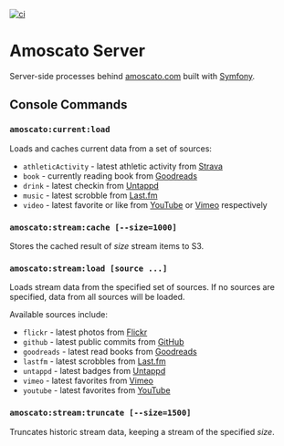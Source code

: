 [![ci](https://github.com/namoscato/amoscato-server/actions/workflows/ci.yml/badge.svg)](https://github.com/namoscato/amoscato-server/actions/workflows/ci.yml)

# Amoscato Server

Server-side processes behind [amoscato.com](https://amoscato.com/) built with [Symfony](https://symfony.com/).

## Console Commands

### `amoscato:current:load`

Loads and caches current data from a set of sources:

-   `athleticActivity` - latest athletic activity from [Strava](https://www.strava.com/)
-   `book` - currently reading book from [Goodreads](https://www.goodreads.com/)
-   `drink` - latest checkin from [Untappd](https://untappd.com/)
-   `music` - latest scrobble from [Last.fm](http://www.last.fm/)
-   `video` - latest favorite or like from [YouTube](https://www.youtube.com/) or [Vimeo](https://vimeo.com/) respectively

### `amoscato:stream:cache [--size=1000]`

Stores the cached result of _size_ stream items to S3.

### `amoscato:stream:load [source ...]`

Loads stream data from the specified set of sources. If no sources are specified, data from all sources will be loaded.

Available sources include:

-   `flickr` - latest photos from [Flickr](https://www.flickr.com/)
-   `github` - latest public commits from [GitHub](https://github.com/)
-   `goodreads` - latest read books from [Goodreads](https://www.goodreads.com/)
-   `lastfm` - latest scrobbles from [Last.fm](http://www.last.fm/)
-   `untappd` - latest badges from [Untappd](https://untappd.com/)
-   `vimeo` - latest favorites from [Vimeo](https://vimeo.com/)
-   `youtube` - latest favorites from [YouTube](https://www.youtube.com/)

### `amoscato:stream:truncate [--size=1500]`

Truncates historic stream data, keeping a stream of the specified _size_.
